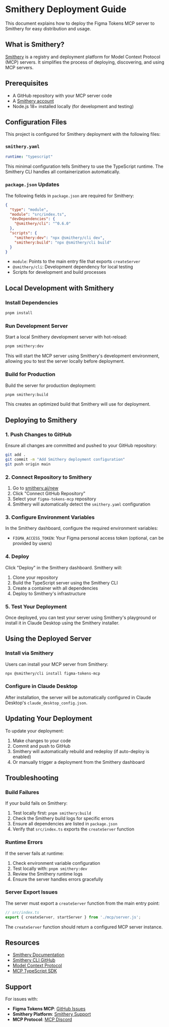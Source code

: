 # Smithery Deployment Guide

This document explains how to deploy the Figma Tokens MCP server to Smithery for easy distribution and usage.

## What is Smithery?

[Smithery](https://smithery.ai) is a registry and deployment platform for Model Context Protocol (MCP) servers. It simplifies the process of deploying, discovering, and using MCP servers.

## Prerequisites

- A GitHub repository with your MCP server code
- A [Smithery account](https://smithery.ai)
- Node.js 18+ installed locally (for development and testing)

## Configuration Files

This project is configured for Smithery deployment with the following files:

### `smithery.yaml`

```yaml
runtime: "typescript"
```

This minimal configuration tells Smithery to use the TypeScript runtime. The Smithery CLI handles all containerization automatically.

### `package.json` Updates

The following fields in `package.json` are required for Smithery:

```json
{
  "type": "module",
  "module": "src/index.ts",
  "devDependencies": {
    "@smithery/cli": "^0.6.0"
  },
  "scripts": {
    "smithery:dev": "npx @smithery/cli dev",
    "smithery:build": "npx @smithery/cli build"
  }
}
```

- `module`: Points to the main entry file that exports `createServer`
- `@smithery/cli`: Development dependency for local testing
- Scripts for development and build processes

## Local Development with Smithery

### Install Dependencies

```bash
pnpm install
```

### Run Development Server

Start a local Smithery development server with hot-reload:

```bash
pnpm smithery:dev
```

This will start the MCP server using Smithery's development environment, allowing you to test the server locally before deployment.

### Build for Production

Build the server for production deployment:

```bash
pnpm smithery:build
```

This creates an optimized build that Smithery will use for deployment.

## Deploying to Smithery

### 1. Push Changes to GitHub

Ensure all changes are committed and pushed to your GitHub repository:

```bash
git add .
git commit -m "Add Smithery deployment configuration"
git push origin main
```

### 2. Connect Repository to Smithery

1. Go to [smithery.ai/new](https://smithery.ai/new)
2. Click "Connect GitHub Repository"
3. Select your `figma-tokens-mcp` repository
4. Smithery will automatically detect the `smithery.yaml` configuration

### 3. Configure Environment Variables

In the Smithery dashboard, configure the required environment variables:

- `FIGMA_ACCESS_TOKEN`: Your Figma personal access token (optional, can be provided by users)

### 4. Deploy

Click "Deploy" in the Smithery dashboard. Smithery will:

1. Clone your repository
2. Build the TypeScript server using the Smithery CLI
3. Create a container with all dependencies
4. Deploy to Smithery's infrastructure

### 5. Test Your Deployment

Once deployed, you can test your server using Smithery's playground or install it in Claude Desktop using the Smithery installer.

## Using the Deployed Server

### Install via Smithery

Users can install your MCP server from Smithery:

```bash
npx @smithery/cli install figma-tokens-mcp
```

### Configure in Claude Desktop

After installation, the server will be automatically configured in Claude Desktop's `claude_desktop_config.json`.

## Updating Your Deployment

To update your deployment:

1. Make changes to your code
2. Commit and push to GitHub
3. Smithery will automatically rebuild and redeploy (if auto-deploy is enabled)
4. Or manually trigger a deployment from the Smithery dashboard

## Troubleshooting

### Build Failures

If your build fails on Smithery:

1. Test locally first: `pnpm smithery:build`
2. Check the Smithery build logs for specific errors
3. Ensure all dependencies are listed in `package.json`
4. Verify that `src/index.ts` exports the `createServer` function

### Runtime Errors

If the server fails at runtime:

1. Check environment variable configuration
2. Test locally with: `pnpm smithery:dev`
3. Review the Smithery runtime logs
4. Ensure the server handles errors gracefully

### Server Export Issues

The server must export a `createServer` function from the main entry point:

```typescript
// src/index.ts
export { createServer, startServer } from './mcp/server.js';
```

The `createServer` function should return a configured MCP server instance.

## Resources

- [Smithery Documentation](https://smithery.ai/docs)
- [Smithery CLI GitHub](https://github.com/smithery-ai/cli)
- [Model Context Protocol](https://modelcontextprotocol.io)
- [MCP TypeScript SDK](https://github.com/modelcontextprotocol/typescript-sdk)

## Support

For issues with:
- **Figma Tokens MCP**: [GitHub Issues](https://github.com/jhlee0409/figma-tokens-mcp/issues)
- **Smithery Platform**: [Smithery Support](https://smithery.ai/support)
- **MCP Protocol**: [MCP Discord](https://discord.gg/modelcontextprotocol)
